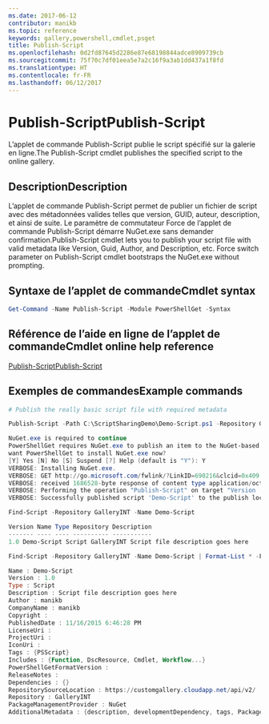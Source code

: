```yaml
---
ms.date: 2017-06-12
contributor: manikb
ms.topic: reference
keywords: gallery,powershell,cmdlet,psget
title: Publish-Script
ms.openlocfilehash: 0d2fd87645d2286e87e68198844adce8909739cb
ms.sourcegitcommit: 75f70c7df01eea5e7a2c16f9a3ab1dd437a1f8fd
ms.translationtype: HT
ms.contentlocale: fr-FR
ms.lasthandoff: 06/12/2017
---
```

# <a name="publish-script"></a><span data-ttu-id="5a0e1-103">Publish-Script</span><span class="sxs-lookup"><span data-stu-id="5a0e1-103">Publish-Script</span></span>

<span data-ttu-id="5a0e1-104">L’applet de commande Publish-Script publie le script spécifié sur la galerie en ligne.</span><span class="sxs-lookup"><span data-stu-id="5a0e1-104">The Publish-Script cmdlet publishes the specified script to the online gallery.</span></span>

## <a name="description"></a><span data-ttu-id="5a0e1-105">Description</span><span class="sxs-lookup"><span data-stu-id="5a0e1-105">Description</span></span>

<span data-ttu-id="5a0e1-106">L’applet de commande Publish-Script permet de publier un fichier de script avec des métadonnées valides telles que version, GUID, auteur, description, et ainsi de suite. Le paramètre de commutateur Force de l’applet de commande Publish-Script démarre NuGet.exe sans demander confirmation.</span><span class="sxs-lookup"><span data-stu-id="5a0e1-106">Publish-Script cmdlet lets you to publish your script file with valid metadata like Version, Guid, Author, and Description, etc. Force switch parameter on Publish-Script cmdlet bootstraps the NuGet.exe without prompting.</span></span>

## <a name="cmdlet-syntax"></a><span data-ttu-id="5a0e1-107">Syntaxe de l’applet de commande</span><span class="sxs-lookup"><span data-stu-id="5a0e1-107">Cmdlet syntax</span></span>

```powershell
Get-Command -Name Publish-Script -Module PowerShellGet -Syntax
```

## <a name="cmdlet-online-help-reference"></a><span data-ttu-id="5a0e1-108">Référence de l’aide en ligne de l’applet de commande</span><span class="sxs-lookup"><span data-stu-id="5a0e1-108">Cmdlet online help reference</span></span>

[<span data-ttu-id="5a0e1-109">Publish-Script</span><span class="sxs-lookup"><span data-stu-id="5a0e1-109">Publish-Script</span></span>](http://go.microsoft.com/fwlink/?LinkId=619788)

## <a name="example-commands"></a><span data-ttu-id="5a0e1-110">Exemples de commandes</span><span class="sxs-lookup"><span data-stu-id="5a0e1-110">Example commands</span></span>

```powershell
# Publish the really basic script file with required metadata

Publish-Script -Path C:\ScriptSharingDemo\Demo-Script.ps1 -Repository GalleryINT -NuGetApiKey cad91af7-a49c-4026-9570-a4c16564e785 -Verbose

NuGet.exe is required to continue
PowerShellGet requires NuGet.exe to publish an item to the NuGet-based repositories. NuGet.exe must be available under one of the paths specified in PATH environment variable value. Do you
want PowerShellGet to install NuGet.exe now?
[Y] Yes [N] No [S] Suspend [?] Help (default is "Y"): Y
VERBOSE: Installing NuGet.exe.
VERBOSE: GET http://go.microsoft.com/fwlink/?LinkID=690216&clcid=0x409 with 0-byte payload
VERBOSE: received 1686528-byte response of content type application/octet-stream
VERBOSE: Performing the operation "Publish-Script" on target "Version '1.0' of script 'Demo-Script'".
VERBOSE: Successfully published script 'Demo-Script' to the publish location 'https://customgallery.cloudapp.net/api/v2/package/'. Please allow few minutes for 'Demo-Script' to show up in the search results.

Find-Script -Repository GalleryINT -Name Demo-Script

Version Name Type Repository Description
------- ---- ---- ---------- -----------
1.0 Demo-Script Script GalleryINT Script file description goes here

Find-Script -Repository GalleryINT -Name Demo-Script | Format-List * -Force

Name : Demo-Script
Version : 1.0
Type : Script
Description : Script file description goes here
Author : manikb
CompanyName : manikb
Copyright :
PublishedDate : 11/16/2015 6:46:28 PM
LicenseUri :
ProjectUri :
IconUri :
Tags : {PSScript}
Includes : {Function, DscResource, Cmdlet, Workflow...}
PowerShellGetFormatVersion :
ReleaseNotes :
Dependencies : {}
RepositorySourceLocation : https://customgallery.cloudapp.net/api/v2/
Repository : GalleryINT
PackageManagementProvider : NuGet
AdditionalMetadata : {description, developmentDependency, tags, PackageManagementProvider...}

```

